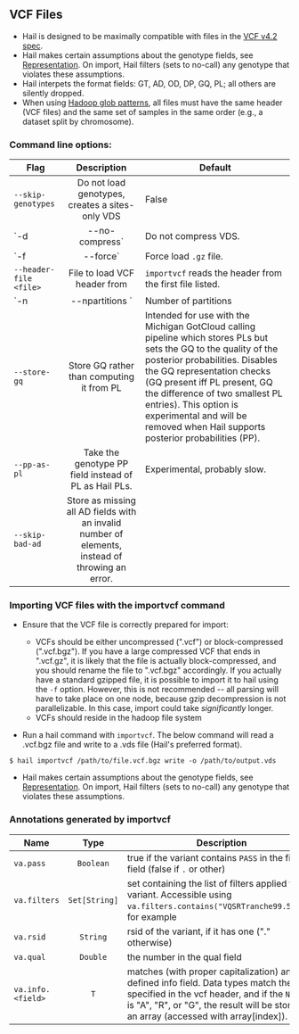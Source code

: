 ## VCF Files

 * Hail is designed to be maximally compatible with files in the [VCF v4.2 spec](https://samtools.github.io/hts-specs/VCFv4.2.pdf).
 * Hail makes certain assumptions about the genotype fields, see [Representation](https://github.com/broadinstitute/hail/blob/master/docs/Representation.md).  On import, Hail filters (sets to no-call) any genotype that violates these assumptions.  
 * Hail interpets the format fields: GT, AD, OD, DP, GQ, PL; all others are silently dropped.
 * When using [Hadoop glob patterns](https://github.com/broadinstitute/hail/blob/master/docs/ImportGEN.md#hadoopglob), all files must have the same header (VCF files) and the same set of samples in the same order (e.g., a dataset split by chromosome).

### Command line options:

Flag | Description | Default
--- | :-: | ---
`--skip-genotypes` | Do not load genotypes, creates a sites-only VDS | False
`-d | --no-compress` | Do not compress VDS. | False (Not recommended)
`-f | --force` | Force load `.gz` file.  | False (Not recommended -- see below).
`--header-file <file>` | File to load VCF header from | `importvcf` reads the header from the first file listed.
`-n <N> | --npartitions <N>` | Number of partitions | Advanced user option.
`--store-gq` | Store GQ rather than computing it from PL |  Intended for use with the Michigan GotCloud calling pipeline which stores PLs but sets the GQ to the quality of the posterior probabilities.  Disables the GQ representation checks (GQ present iff PL present, GQ the difference of two smallest PL entries).  This option is experimental and will be removed when Hail supports posterior probabilities (PP).
`--pp-as-pl` | Take the genotype PP field instead of PL as Hail PLs. | Experimental, probably slow.
`--skip-bad-ad` | Store as missing all AD fields with an invalid number of elements, instead of throwing an error. |

### Importing VCF files with the importvcf command

 - Ensure that the VCF file is correctly prepared for import:
    - VCFs should be either uncompressed (".vcf") or block-compressed (".vcf.bgz").  If you have a large compressed VCF that ends in ".vcf.gz", it is likely that the file is actually block-compressed, and you should rename the file to ".vcf.bgz" accordingly.  If you actually have a standard gzipped file, it is possible to import it to hail using the `-f` option.  However, this is not recommended -- all parsing will have to take place on one node, because gzip decompression is not parallelizable.  In this case, import could take *significantly* longer.
    - VCFs should reside in the hadoop file system
 
 - Run a hail command with `importvcf`.  The below command will read a .vcf.bgz file and write to a .vds file (Hail's preferred format). 
``` 
$ hail importvcf /path/to/file.vcf.bgz write -o /path/to/output.vds
```
 
 - Hail makes certain assumptions about the genotype fields, see [Representation](https://github.com/broadinstitute/hail/blob/master/docs/Representation.md).  On import, Hail filters (sets to no-call) any genotype that violates these assumptions.

<a name="annotations"></a>
### Annotations generated by importvcf
Name | Type | Description
--- | :-: | ---
`va.pass` |          `Boolean` | true if the variant contains `PASS` in the filter field (false if `.` or other)
`va.filters`|   `Set[String]` | set containing the list of filters applied to a variant.  Accessible using `va.filters.contains("VQSRTranche99.5...")`, for example
`va.rsid`|          `String` | rsid of the variant, if it has one ("." otherwise)
`va.qual`|           `Double` | the number in the qual field
`va.info.<field>` |        `T` | matches (with proper capitalization) any defined info field.  Data types match the type specified in the vcf header, and if the `Number` is "A", "R", or "G", the result will be stored in an array (accessed with array\[index\]).
